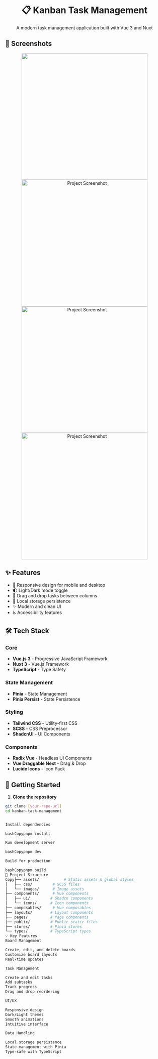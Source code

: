 <div align="center">
  <h1>📋 Kanban Task Management</h1>
  <p>A modern task management application built with Vue 3 and Nuxt</p>
</div>

## 📸 Screenshots

<div align="center">
  <img src="https://raw.githubusercontent.com/YuvalShaybak87/Kanban-task-managment/public/project1.jpeg alt="Project Screenshot" width="400">
  <img src="public/project2.jpeg" alt="Project Screenshot" width="400">
  <img src="public/project3.jpeg" alt="Project Screenshot" width="400">
  <img src="public/project4.jpeg" alt="Project Screenshot" width="400">
</div>

## ✨ Features

- 📱 Responsive design for mobile and desktop
- 🌓 Light/Dark mode toggle
- 🔄 Drag and drop tasks between columns
- 💾 Local storage persistence
- ✨ Modern and clean UI
- ♿ Accessibility features

## 🛠️ Tech Stack

### Core

- **Vue.js 3** - Progressive JavaScript Framework
- **Nuxt 3** - Vue.js Framework
- **TypeScript** - Type Safety

### State Management

- **Pinia** - State Management
- **Pinia Persist** - State Persistence

### Styling

- **Tailwind CSS** - Utility-first CSS
- **SCSS** - CSS Preprocessor
- **ShadcnUI** - UI Components

### Components

- **Radix Vue** - Headless UI Components
- **Vue Draggable Next** - Drag & Drop
- **Lucide Icons** - Icon Pack

## 🚀 Getting Started

1. **Clone the repository**

```bash
git clone [your-repo-url]
cd kanban-task-management


Install dependencies

bashCopypnpm install

Run development server

bashCopypnpm dev

Build for production

bashCopypnpm build
📁 Project Structure
Copy├── assets/           # Static assets & global styles
│   ├── css/         # SCSS files
│   └── images/      # Image assets
├── components/      # Vue components
│   ├── ui/         # Shadcn components
│   └── icons/      # Icon components
├── composables/     # Vue composables
├── layouts/        # Layout components
├── pages/          # Page components
├── public/         # Public static files
├── stores/         # Pinia stores
└── types/          # TypeScript types
💡 Key Features
Board Management

Create, edit, and delete boards
Customize board layouts
Real-time updates

Task Management

Create and edit tasks
Add subtasks
Track progress
Drag and drop reordering

UI/UX

Responsive design
Dark/Light themes
Smooth animations
Intuitive interface

Data Handling

Local storage persistence
State management with Pinia
Type-safe with TypeScript
```
